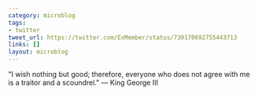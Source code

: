 ```yaml
---
category: microblog
tags:
- twitter
tweet_url: https://twitter.com/ExMember/status/730170692755443713
links: []
layout: microblog
---
```

"I wish nothing but good; therefore, everyone who does not agree with me is a traitor and a scoundrel." — King George III
